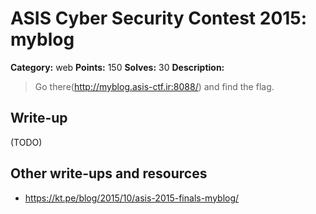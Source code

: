 # ASIS Cyber Security Contest 2015: myblog

**Category:** web
**Points:** 150
**Solves:** 30
**Description:**

> Go there(http://myblog.asis-ctf.ir:8088/) and find the flag.
> 

## Write-up

(TODO)

## Other write-ups and resources

* https://kt.pe/blog/2015/10/asis-2015-finals-myblog/
